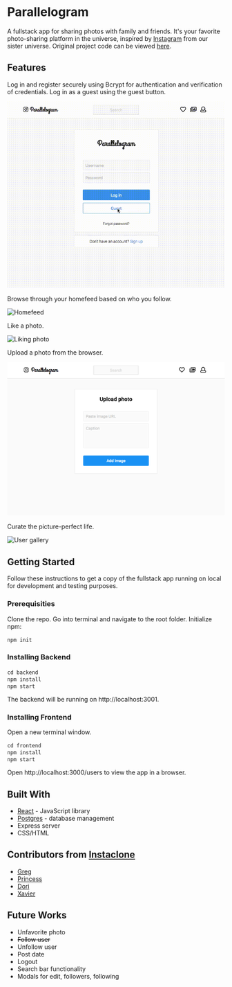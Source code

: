 # Parallelogram 

A fullstack app for sharing photos with family and friends. It's your favorite photo-sharing platform in the universe, inspired by [Instagram](https://www.instagram.com/) from our sister universe. Original project code can be viewed [here](https://github.com/helencho/insta-clone).  


## Features 

Log in and register securely using Bcrypt for authentication and verification of credentials. Log in as a guest using the guest button. 

![Guest login button](./public/guest-login.gif)


Browse through your homefeed based on who you follow. 

![Homefeed](./public/guest-feed.gif)


Like a photo. 

![Liking photo](./public/like-photo.gif)


Upload a photo from the browser.

![Upload photo](./public/upload.png)


Curate the picture-perfect life. 

![User gallery](./public/guest-gallery.gif)


## Getting Started

Follow these instructions to get a copy of the fullstack app running on local for development and testing purposes.


### Prerequisities

Clone the repo. Go into terminal and navigate to the root folder. Initialize npm:

```
npm init
```

### Installing Backend

```
cd backend
npm install
npm start
```

The backend will be running on http://localhost:3001. 


### Installing Frontend

Open a new terminal window.

```
cd frontend 
npm install
npm start 
```


Open http://localhost:3000/users to view the app in a browser.



## Built With
* [React](https://reactjs.org/) - JavaScript library 
* [Postgres](https://www.postgresql.org/) - database management 
* Express server
* CSS/HTML 


## Contributors from [Instaclone](https://github.com/helencho/insta-clone)
* [Greg](https://github.com/davisgreg1)
* [Princess](https://github.com/princessguerrero) 
* [Dori](https://github.com/doriguzman) 
* [Xavier](https://github.com/XavierC4Q)


## Future Works 
* Unfavorite photo 
* ~~Follow user~~
* Unfollow user 
* Post date 
* Logout 
* Search bar functionality 
* Modals for edit, followers, following
